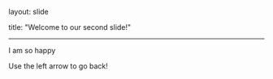 layout: slide

title: "Welcome to our second slide!"

---

I am so happy

Use the left arrow to go back!
